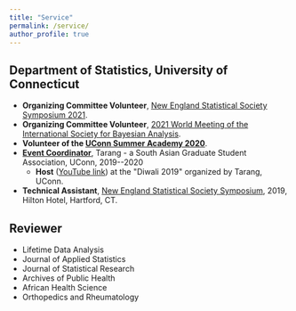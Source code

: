 ```yaml
---
title: "Service"
permalink: /service/
author_profile: true
---
```


## Department of Statistics, University of Connecticut
* **Organizing Committee Volunteer**, [New England Statistical Society Symposium 2021](https://symposium.nestat.org/).
* **Organizing Committee Volunteer**, [2021 World Meeting of the International Society for Bayesian Analysis](https://events.stat.uconn.edu/ISBA2021/).
* **Volunteer of the [UConn Summer Academy 2020](https://events.stat.uconn.edu/BI-UConn/2020.html#about)**.
* **[Event Coordinator](https://tarang.rso.uconn.edu/committee/)**, Tarang - a South Asian Graduate Student Association, UConn, 2019--2020
  + **Host** ([YouTube link](https://www.youtube.com/watch?v=lSrxVLKYXPU&list=PLJcApDFtQFHHidcFky_SVCMzRAmTlisz0&index=2)) at the "Diwali 2019" organized by Tarang, UConn.
* **Technical Assistant**, [New England Statistical Society Symposium](https://archive.nestat.org/symposium2019/html/index.html), 2019, Hilton Hotel, Hartford, CT.

## Reviewer
* Lifetime Data Analysis
* Journal of Applied Statistics
* Journal of Statistical Research
* Archives of Public Health
* African Health Science
* Orthopedics and Rheumatology

